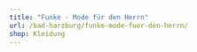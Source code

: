 ```yaml
---
title: "Funke - Mode für den Herrn"
url: /bad-harzburg/funke-mode-fuer-den-herrn/
shop: Kleidung
---
```

